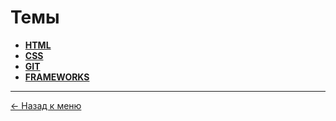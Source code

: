 # Темы

- **[HTML](https://github.com/samatakaya1/Interview-material/blob/main/questions/html/html.md)**
- **[CSS](https://github.com/samatakaya1/Interview-material/blob/main/questions/css/css.md)**
- **[GIT](https://github.com/samatakaya1/Interview-material/blob/main/questions/git/git.md)**
- **[FRAMEWORKS](https://github.com/samatakaya1/Interview-material/blob/main/questions/frameworks/frameworks.md)**


---
[<- Назад к меню](https://github.com/samatakaya1/Interview-material/blob/main/README.md)
